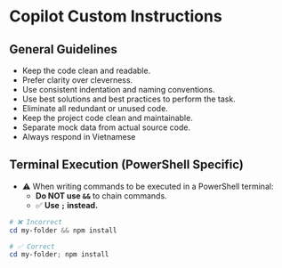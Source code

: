 # Copilot Custom Instructions

## General Guidelines

- Keep the code clean and readable.
- Prefer clarity over cleverness.
- Use consistent indentation and naming conventions.
- Use best solutions and best practices to perform the task.
- Eliminate all redundant or unused code.
- Keep the project code clean and maintainable.
- Separate mock data from actual source code.
- Always respond in Vietnamese

## Terminal Execution (PowerShell Specific)

- ⚠️ When writing commands to be executed in a PowerShell terminal:
  - **Do NOT use `&&`** to chain commands.
  - ✅ **Use `;` instead.**

```powershell
# ❌ Incorrect
cd my-folder && npm install

# ✅ Correct
cd my-folder; npm install
```
